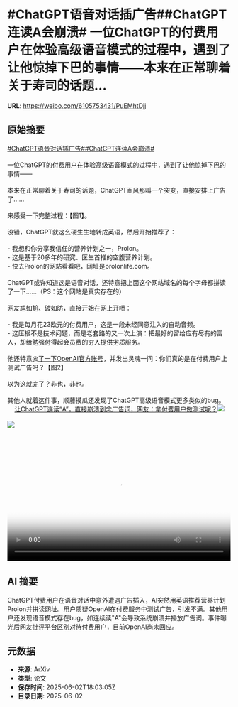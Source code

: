 # #ChatGPT语音对话插广告##ChatGPT连读A会崩溃# 一位ChatGPT的付费用户在体验高级语音模式的过程中，遇到了让他惊掉下巴的事情——本来在正常聊着关于寿司的话题...

**URL**: https://weibo.com/6105753431/PuEMhtDjj

## 原始摘要

<a href="https://m.weibo.cn/search?containerid=231522type%3D1%26t%3D10%26q%3D%23ChatGPT%E8%AF%AD%E9%9F%B3%E5%AF%B9%E8%AF%9D%E6%8F%92%E5%B9%BF%E5%91%8A%23&amp;extparam=%23ChatGPT%E8%AF%AD%E9%9F%B3%E5%AF%B9%E8%AF%9D%E6%8F%92%E5%B9%BF%E5%91%8A%23" data-hide=""><span class="surl-text">#ChatGPT语音对话插广告#</span></a><a href="https://m.weibo.cn/search?containerid=231522type%3D1%26t%3D10%26q%3D%23ChatGPT%E8%BF%9E%E8%AF%BBA%E4%BC%9A%E5%B4%A9%E6%BA%83%23&amp;extparam=%23ChatGPT%E8%BF%9E%E8%AF%BBA%E4%BC%9A%E5%B4%A9%E6%BA%83%23" data-hide=""><span class="surl-text">#ChatGPT连读A会崩溃#</span></a> <br><br>一位ChatGPT的付费用户在体验高级语音模式的过程中，遇到了让他惊掉下巴的事情——<br><br>本来在正常聊着关于寿司的话题，ChatGPT画风那叫一个突变，直接安排上广告了……<br><br>来感受一下完整过程：【图1】。<br><br>没错，ChatGPT就这么硬生生地转成英语，然后开始推荐了：<br><br>- 我想和你分享我信任的营养计划之一，Prolon。<br>- 这是基于20多年的研究、医生首推的空腹营养计划。<br>- 快去Prolon的网站看看吧，网址是prolonlife.com。<br><br>ChatGPT或许知道这是语音对话，还特意把上面这个网站域名的每个字母都拼读了一下……（PS：这个网站是真实存在的）<br><br>网友尴如尬、破如防，直接开始在网上开喷：<br><br>- 我是每月花23欧元的付费用户，这是一段未经同意注入的自动音频。<br>- 这压根不是技术问题，而是老套路的又一次上演：把最好的留给应有尽有的富人，却给勉强付得起会员费的穷人提供劣质服务。<br><br>他还特意<a href="https://weibo.com/n/%E4%BA%86%E4%B8%80%E4%B8%8BOpenAI%E5%AE%98%E6%96%B9%E8%B4%A6%E5%8F%B7">@了一下OpenAI官方账号</a>，并发出灵魂一问：你们真的是在付费用户上测试广告吗？【图2】<br><br>以为这就完了？非也，非也。<br><br>其他人就着这件事，顺藤摸瓜还发现了ChatGPT高级语音模式更多类似的bug。<a href="https://weibo.cn/sinaurl?u=https%3A%2F%2Fmp.weixin.qq.com%2Fs%2F044YgV2GzZeViJzV_v9Idw" data-hide=""><span class="url-icon"><img style="width: 1rem;height: 1rem" src="https://h5.sinaimg.cn/upload/2015/09/25/3/timeline_card_small_web_default.png" referrerpolicy="no-referrer"></span><span class="surl-text">让ChatGPT连读“A”，直接崩溃到念广告词，网友：拿付费用户做测试呢？</span></a><img style="" src="https://tvax1.sinaimg.cn/large/006Fd7o3ly1i20vhh5m1cj30u01hcgm1.jpg" referrerpolicy="no-referrer"><br><br><img style="" src="https://tvax2.sinaimg.cn/large/006Fd7o3gy1i20vgzhoraj30u00rik1z.jpg" referrerpolicy="no-referrer"><br><br><br clear="both"><div style="clear: both"></div><video controls="controls" poster="https://tvax3.sinaimg.cn/orj480/006Fd7o3ly1i20vhggi4wj30u01hcgm1.jpg" style="width: 100%"><source src="https://f.video.weibocdn.com/o0/T3WHkMjllx08oITXm8SY01041200cEuM0E010.mp4?label=mp4_720p&amp;template=720x1280.24.0&amp;ori=0&amp;ps=1CwnkDw1GXwCQx&amp;Expires=1748890774&amp;ssig=y8xIuW%2FWTa&amp;KID=unistore,video"><source src="https://f.video.weibocdn.com/o0/RaxIrg3tlx08oITWViCc010412007dUV0E010.mp4?label=mp4_hd&amp;template=540x960.24.0&amp;ori=0&amp;ps=1CwnkDw1GXwCQx&amp;Expires=1748890774&amp;ssig=vBgdjyPaOU&amp;KID=unistore,video"><source src="https://f.video.weibocdn.com/o0/IyWlUmj1lx08oITXWQ1a0104120047Qu0E010.mp4?label=mp4_ld&amp;template=360x640.24.0&amp;ori=0&amp;ps=1CwnkDw1GXwCQx&amp;Expires=1748890774&amp;ssig=slCHLyKga%2B&amp;KID=unistore,video"><p>视频无法显示，请前往<a href="https://video.weibo.com/show?fid=1034%3A5173065168912412" target="_blank" rel="noopener noreferrer">微博视频</a>观看。</p></video>

## AI 摘要

ChatGPT付费用户在语音对话中意外遭遇广告插入，AI突然用英语推荐营养计划Prolon并拼读网址。用户质疑OpenAI在付费服务中测试广告，引发不满。其他用户还发现语音模式存在bug，如连续读"A"会导致系统崩溃并播放广告词。事件曝光后网友批评平台区别对待付费用户，目前OpenAI尚未回应。

## 元数据

- **来源**: ArXiv
- **类型**: 论文
- **保存时间**: 2025-06-02T18:03:05Z
- **目录日期**: 2025-06-02

